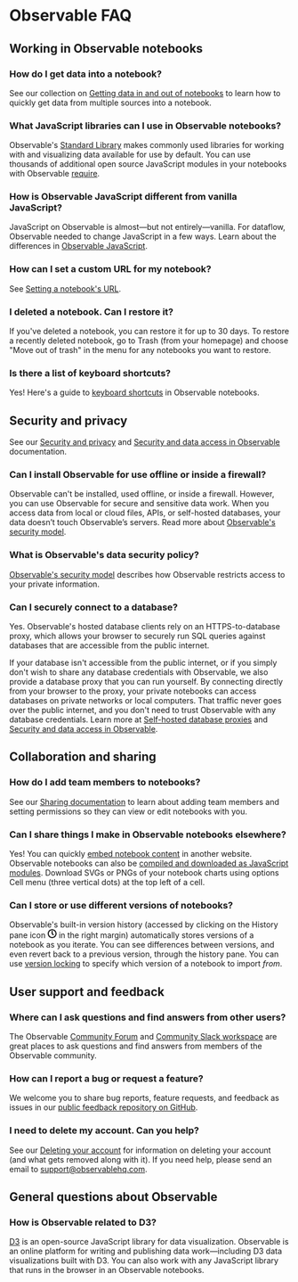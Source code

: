 # Observable FAQ

## Working in Observable notebooks

### How do I get data into a notebook? 
See our collection on [Getting data in and out of notebooks](https://observablehq.com/collection/@observablehq/getting-data-in-and-out) to learn how to quickly get data from multiple sources into a notebook.

### What JavaScript libraries can I use in Observable notebooks?
Observable's [Standard Library](https://observablehq.com/@observablehq/stdlib?collection=@observablehq/libraries) makes commonly used libraries for working with and visualizing data available for use by default. You can use thousands of additional open source JavaScript modules in your notebooks with Observable [require](https://github.com/observablehq/stdlib/blob/master/README.md#require).

### How is Observable JavaScript different from vanilla JavaScript?

JavaScript on Observable is almost—but not entirely—vanilla. For dataflow, Observable needed to change JavaScript in a few ways. Learn about the differences in [Observable JavaScript](https://observablehq.com/@observablehq/observable-javascript). 

### How can I set a custom URL for my notebook? 
See [Setting a notebook's URL](https://observablehq.com/@observablehq/setting-a-notebooks-url).

### I deleted a notebook. Can I restore it? 
If you've deleted a notebook, you can restore it for up to 30 days. To restore a recently deleted notebook, go to Trash (from your homepage) and choose "Move out of trash" in the menu for any notebooks you want to restore.

### Is there a list of keyboard shortcuts?
Yes! Here's a guide to [keyboard shortcuts](https://observablehq.com/@observablehq/keyboard-shortcuts) in Observable notebooks.

## Security and privacy

See our [Security and privacy](https://observablehq.com/@observablehq/security-model?collection=@observablehq/data-security-and-privacy) and [Security and data access in Observable](https://observablehq.com/@observablehq/security-and-data-access-demo?collection=@observablehq/data-security-and-privacy) documentation.

### Can I install Observable for use offline or inside a firewall? 
Observable can't be installed, used offline, or inside a firewall. However, you can use Observable for secure and sensitive data work. When you access data from local or cloud files, APIs, or self-hosted databases, your data doesn’t touch Observable’s servers. Read more about [Observable's security model](https://observablehq.com/@observablehq/security-model).

### What is Observable's data security policy? 
[Observable's security model](https://observablehq.com/@observablehq/security-model) describes how Observable restricts access to your private information. 

### Can I securely connect to a database? 
Yes. Observable's hosted database clients rely on an HTTPS-to-database proxy, which allows your browser to securely run SQL queries against databases that are accessible from the public internet.

If your database isn't accessible from the public internet, or if you simply don't wish to share any database credentials with Observable, we also provide a database proxy that you can run yourself. By connecting directly from your browser to the proxy, your private notebooks can access databases on private networks or local computers. That traffic never goes over the public internet, and you don't need to trust Observable with any database credentials. Learn more at [Self-hosted database proxies](https://observablehq.com/@observablehq/self-hosted-database-proxies?collection=@observablehq/getting-data-in-and-out) and [Security and data access in Observable](https://observablehq.com/@observablehq/security-and-data-access-demo?collection=@observablehq/data-security-and-privacy).

## Collaboration and sharing

### How do I add team members to notebooks? 
See our [Sharing documentation](https://observablehq.com/@observablehq/sharing) to learn about adding team members and setting permissions so they can view or edit notebooks with you.

### Can I share things I make in Observable notebooks elsewhere?
Yes! You can quickly [embed notebook content](https://observablehq.com/@observablehq/embeds) in another website. Observable notebooks can also be [compiled and downloaded as JavaScript modules](https://observablehq.com/@observablehq/advanced-embeds). Download SVGs or PNGs of your notebook charts using options Cell menu (three vertical dots) at the top left of a cell. 

### Can I store or use different versions of notebooks?
Observable's built-in version history (accessed by clicking on the History pane icon <svg style="display: inline !important;" width="16" height="16" viewBox="0 0 16 16" fill="currentColor" fill-rule="evenodd" clip-rule="evenodd"><path d="M8 14C11.3137 14 14 11.3137 14 8C14 4.68629 11.3137 2 8 2C4.68629 2 2 4.68629 2 8C2 11.3137 4.68629 14 8 14ZM8 16C12.4183 16 16 12.4183 16 8C16 3.58172 12.4183 0 8 0C3.58172 0 0 3.58172 0 8C0 12.4183 3.58172 16 8 16Z"></path><path d="M7 3H9V7.58579L11.2071 9.79289L9.79289 11.2071L7 8.41421V3Z"></path></svg> in the right margin) automatically stores versions of a notebook as you iterate. You can see differences between versions, and even revert back to a previous version, through the history pane. You can use [version locking](https://observablehq.com/@observablehq/version-locking-for-notebook-imports) to specify which version of a notebook to import _from_.

## User support and feedback

### Where can I ask questions and find answers from other users? 
The Observable [Community Forum](https://talk.observablehq.com/) and [Community Slack workspace](https://observablehq.com/slack/join) are great places to ask questions and find answers from members of the Observable community.

### How can I report a bug or request a feature? 
We welcome you to share bug reports, feature requests, and feedback as issues in our [public feedback repository on GitHub](https://github.com/observablehq/feedback).

### I need to delete my account. Can you help? 
See our [Deleting your account](https://observablehq.com/@observablehq/deleting-your-account?collection=@observablehq/overview) for information on deleting your account (and what gets removed along with it). If you need help, please send an email to support@observablehq.com.

## General questions about Observable

### How is Observable related to D3?

[D3](https://d3js.org/) is an open-source JavaScript library for data visualization. Observable is an online platform for writing and publishing data work—including D3 data visualizations built with D3. You can also work with any JavaScript library that runs in the browser in an Observable notebooks.